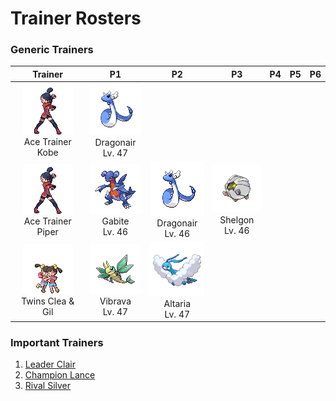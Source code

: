 # Trainer Rosters

### Generic Trainers

| Trainer | P1 | P2 | P3 | P4 | P5 | P6 |
|:-------:|:--:|:--:|:--:|:--:|:--:|:--:|
| ![Ace Trainer Kobe](../../assets/trainers/ace_trainer.png "Ace Trainer Kobe")<br>Ace Trainer Kobe | ![Dragonair](../../assets/sprites/dragonair/front.gif "Dragonair")<br>Dragonair<br>Lv. 47 |
| ![Ace Trainer Piper](../../assets/trainers/ace_trainer.png "Ace Trainer Piper")<br>Ace Trainer Piper | ![Gabite](../../assets/sprites/gabite/front.gif "Gabite")<br>Gabite<br>Lv. 46 | ![Dragonair](../../assets/sprites/dragonair/front.gif "Dragonair")<br>Dragonair<br>Lv. 46 | ![Shelgon](../../assets/sprites/shelgon/front.gif "Shelgon")<br>Shelgon<br>Lv. 46 |
| ![Twins Clea & Gil](../../assets/trainers/twins.png "Twins Clea & Gil")<br>Twins Clea & Gil | ![Vibrava](../../assets/sprites/vibrava/front.gif "Vibrava")<br>Vibrava<br>Lv. 47 | ![Altaria](../../assets/sprites/altaria/front.gif "Altaria")<br>Altaria<br>Lv. 47 |


### Important Trainers

1. [Leader Clair](important_trainers.md#leader-clair)
1. [Champion Lance](important_trainers.md#champion-lance)
1. [Rival Silver](important_trainers.md#rival-silver)
